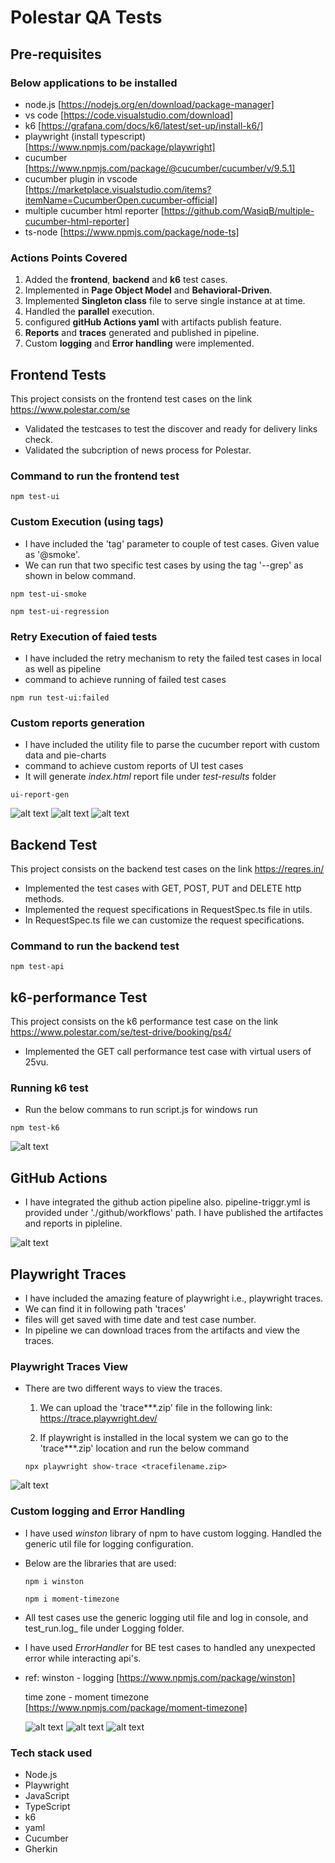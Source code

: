 # Polestar QA Tests

## Pre-requisites

### Below applications to be installed

- node.js [https://nodejs.org/en/download/package-manager]
- vs code [https://code.visualstudio.com/download]
- k6 [https://grafana.com/docs/k6/latest/set-up/install-k6/]
- playwright (install typescript) [https://www.npmjs.com/package/playwright]
- cucumber [https://www.npmjs.com/package/@cucumber/cucumber/v/9.5.1]
- cucumber plugin in vscode [https://marketplace.visualstudio.com/items?itemName=CucumberOpen.cucumber-official]
- multiple cucumber html reporter [https://github.com/WasiqB/multiple-cucumber-html-reporter]
- ts-node [https://www.npmjs.com/package/node-ts]

### Actions Points Covered

1. Added the **frontend**, **backend** and **k6** test cases.
2. Implemented in **Page Object Model** and **Behavioral-Driven**.
3. Implemented **Singleton class** file to serve single instance at at time.
4. Handled the **parallel** execution.
5. configured **gitHub Actions yaml** with artifacts publish feature.
6. **Reports** and **traces** generated and published in pipeline.
7. Custom **logging** and **Error handling** were implemented.

## Frontend Tests

This project consists on the frontend test cases on the link https://www.polestar.com/se

- Validated the testcases to test the discover and ready for delivery links check.
- Validated the subcription of news process for Polestar.

### Command to run the frontend test

```
npm test-ui
```
### Custom Execution (using tags)

- I have included the 'tag' parameter to couple of test cases. Given value as '@smoke'.
- We can run that two specific test cases by using the tag '--grep' as shown in below command.

```
npm test-ui-smoke

npm test-ui-regression
```

### Retry Execution of faied tests

- I have included the retry mechanism to rety the failed test cases in local as well as pipeline
- command to achieve running of failed test cases

```
npm run test-ui:failed
```

### Custom reports generation

- I have included the utility file to parse the cucumber report with custom data and pie-charts
- command to achieve custom reports of UI test cases
- It will generate _index.html_ report file under _test-results_ folder

```
ui-report-gen
```
![alt text](readme-images/image.png)
![alt text](readme-images/image-1.png)
![alt text](readme-images/image-2.png)

## Backend Test

This project consists on the backend test cases on the link https://reqres.in/

- Implemented the test cases with GET, POST, PUT and DELETE http methods.
- Implemented the request specifications in RequestSpec.ts file in utils.
- In RequestSpec.ts file we can customize the request specifications.

### Command to run the backend test

```
npm test-api
```

## k6-performance Test

This project consists on the k6 performance test case on the link https://www.polestar.com/se/test-drive/booking/ps4/

- Implemented the GET call performance test case with virtual users of 25vu.

### Running k6 test

- Run the below commans to run script.js for windows run

```
npm test-k6
```
![alt text](<readme-images/image copy.png>)

## GitHub Actions

- I have integrated the github action pipeline also. pipeline-triggr.yml is provided under './github/workflows' path. I have published the artifactes and reports in pipleline.

![alt text](readme-images/image-3.png)

## Playwright Traces

- I have included the amazing feature of playwright i.e., playwright traces.
- We can find it in following path 'traces'
- files will get saved with time date and test case number.
- In pipeline we can download traces from the artifacts and view the traces.

### Playwright Traces View

- There are two different ways to view the traces.
  1. We can upload the 'trace***.zip' file in the following link: https://trace.playwright.dev/

  2. If playwright is installed in the local system we can go to the 'trace***.zip' location and run the below command
  
    ```
    npx playwright show-trace <tracefilename.zip>
    ```  
![alt text](readme-images/image4.png)

### Custom logging and Error Handling

- I have used _winston_ library of npm to have custom logging. Handled the generic util file for logging configuration.
- Below are the libraries that are used:
    ```
    npm i winston

    npm i moment-timezone
    ```  
- All test cases use the generic logging util file and log in console, and test_run.log_ file under Logging folder.
- I have used _ErrorHandler_ for BE test cases to handled any unexpected error while interacting api's.

- ref: 
  winston - logging [https://www.npmjs.com/package/winston]
  
  time zone - moment timezone [https://www.npmjs.com/package/moment-timezone]

  ![alt text](readme-images/image-4.png)
  ![alt text](readme-images/image-5.png)
  ![alt text](readme-images/image-6.png)

### Tech stack used

- Node.js
- Playwright
- JavaScript
- TypeScript
- k6
- yaml
- Cucumber
- Gherkin





